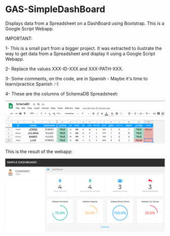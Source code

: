 # GAS-SimpleDashBoard

Displays data from a Spreadsheet on a DashBoard using Bootstrap. This is a Google Script Webapp.

IMPORTANT:

1- This is a small part from a bigger project. It was extracted to ilustrate the way to get data from a Spreadsheet and display it using a Google Script Webapp.

2- Replace the values XXX-ID-XXX and XXX-PATH-XXX.

3- Some comments, on the code, are in Spanish - Maybe it's time to learn/practice Spanish :-) 

4- These are the columns of SchemaDB Spreadsheet:

![](images/SS_SchemaDB.png)

This is the result of the webapp:

![](images/dashboard.png)
